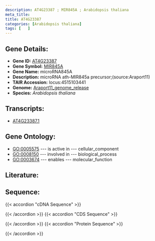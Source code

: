 ```yaml
---
description: AT4G23387 ; MIR845A ; Arabidopsis thaliana
meta_title:
title: AT4G23387
categories: [Arabidopsis thaliana]
tags: [   ]
---
```


## Gene Details:
- **Gene ID:** [AT4G23387](https://www.arabidopsis.org/locus?name=AT4G23387)
- **Gene Symbol:** <u>MIR845A</u>
- **Gene Name:** microRNA845A
- **Description:**   microRNA ath-MIR845a precursor;(source:Araport11)
- **TAIR Accession:** locus:4515103441
- **Genome:** [Araport11_genome_release](https://www.arabidopsis.org/download/list?dir=Genes%2FAraport11_genome_release)
- **Species:** *Arabidopsis thaliana*

## Transcripts:
   -  [AT4G23387.1](https://www.arabidopsis.org/gene?name=AT4G23387.1)
## Gene Ontology:
   - [GO:0005575](https://amigo.geneontology.org/amigo/term/GO:0005575)&nbsp;---&nbsp;is active in&nbsp;---&nbsp;cellular_component
   - [GO:0008150](https://amigo.geneontology.org/amigo/term/GO:0008150)&nbsp;---&nbsp;involved in&nbsp;---&nbsp;biological_process
   - [GO:0003674](https://amigo.geneontology.org/amigo/term/GO:0003674)&nbsp;---&nbsp;enables&nbsp;---&nbsp;molecular_function
## Literature:
## Sequence:
{{< accordion "cDNA Sequence" >}}

{{< /accordion >}}
{{< accordion "CDS Sequence" >}}

{{< /accordion >}}
{{< accordion "Protein Sequence" >}}

{{< /accordion >}}
